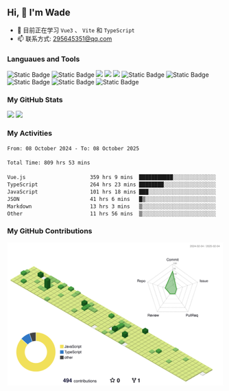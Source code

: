 ## Hi, 👋 I'm Wade

- 🌱 目前正在学习 `Vue3` 、 `Vite` 和 `TypeScript`
- 📫 联系方式: 295645351@qq.com

### Languaues and Tools

<span > 
  <img alt="Static Badge" src="https://img.shields.io/badge/Vue-%2342b883?style=flat-square&logo=Vue&logoColor=%23fff"> 
  <img alt="Static Badge" src="https://img.shields.io/badge/TypeScript-%230072b3?style=flat-square&logo=TypeScript&logoColor=%23fff"> 
  <img src="https://img.shields.io/badge/-JavaScript-F7DF1E?style=flat-square&logo=javascript&logoColor=white" /> 
  <img src="https://img.shields.io/badge/-HTML5-E34F26?style=flat-square&logo=html5&logoColor=white" /> 
  <img src="https://img.shields.io/badge/-CSS3-1572B6?style=flat-square&logo=css3" /> 
  <img alt="Static Badge" src="https://img.shields.io/badge/Webpack-%230072b3?style=flat-square&logo=webpack&logoColor=%23fff"> 
  <img alt="Static Badge" src="https://img.shields.io/badge/Vite-%239a60fe?style=flat-square&logo=vite&logoColor=%23fff"> 
  <img alt="Static Badge" src="https://img.shields.io/badge/Sass-%23c66394?style=flat-square&logo=Sass&logoColor=%23fff"> 
  <img alt="Static Badge" src="https://img.shields.io/badge/Visual_Studio_Code-007ACC?style=flat-square&logo=Visual-Studio-Code&logoColor=white"> 
  <img alt="Static Badge" src="https://img.shields.io/badge/Git-F05032?style=flat-square&logo=Git&logoColor=white">  
</span>


### My GitHub Stats

<div align="left">
  <img src="https://github-readme-stats.vercel.app/api?username=Cwd295645351&show_icons=true" /> 
  <img src="https://github-readme-stats.vercel.app/api/top-langs/?username=Cwd295645351&layout=compact&langs_count=6&text_color=000&icon_color=fff&theme=graywhite" />
</div>

### My Activities

<!--START_SECTION:waka-->

```txt
From: 08 October 2024 - To: 08 October 2025

Total Time: 809 hrs 53 mins

Vue.js                     359 hrs 9 mins  ███████████░░░░░░░░░░░░░░   44.35 %
TypeScript                 264 hrs 23 mins ████████░░░░░░░░░░░░░░░░░   32.65 %
JavaScript                 101 hrs 18 mins ███░░░░░░░░░░░░░░░░░░░░░░   12.51 %
JSON                       41 hrs 6 mins   █▒░░░░░░░░░░░░░░░░░░░░░░░   05.08 %
Markdown                   13 hrs 3 mins   ▒░░░░░░░░░░░░░░░░░░░░░░░░   01.61 %
Other                      11 hrs 56 mins  ▒░░░░░░░░░░░░░░░░░░░░░░░░   01.48 %
```

<!--END_SECTION:waka-->

### My GitHub Contributions

![](./profile-3d-contrib/profile-green-animate.svg)
